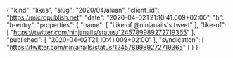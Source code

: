 {
  "kind": "likes",
  "slug": "2020/04/aluan",
  "client_id": "https://micropublish.net",
  "date": "2020-04-02T21:10:41.009+02:00",
  "h": "h-entry",
  "properties": {
    "name": [
      "Like of @ninjanails's tweet"
    ],
    "like-of": [
      "https://twitter.com/ninjanails/status/1245789989272719365"
    ],
    "published": [
      "2020-04-02T21:10:41.009+02:00"
    ],
    "syndication": [
      "https://twitter.com/ninjanails/status/1245789989272719365"
    ]
  }
}
